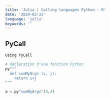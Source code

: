 ```yaml
---
title: 'Julia | Calling languages Python - R'
date: '2024-03-31'
language: 'julia'
keywords: ''
---
```


## PyCall

```python
Using PyCall

# déclaration d'une fonction Python
py"""
  def sumMyArgs (i, j):
    return i+j
"""

a = py"sumMyArgs"(3,4)
```